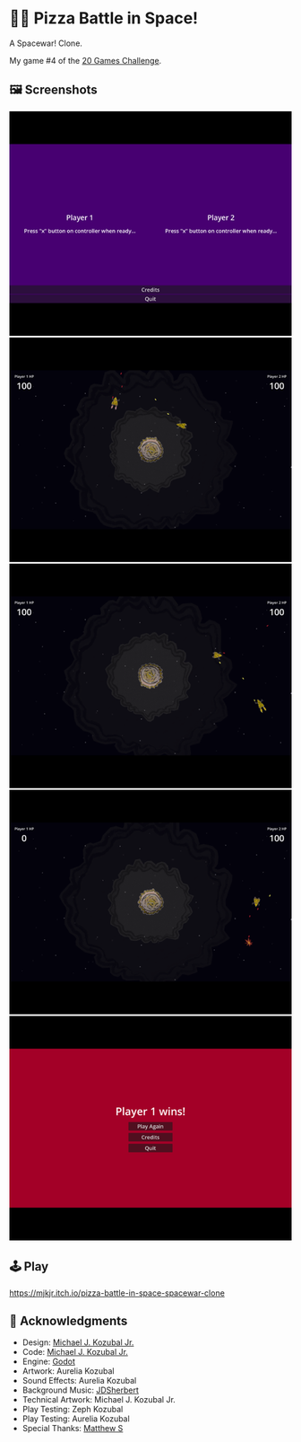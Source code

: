 # 🍕🚀 Pizza Battle in Space!
A Spacewar! Clone.

My game #4 of the [20 Games Challenge](https://20_games_challenge.gitlab.io/).

## 🖼️ Screenshots

![Screenshot 1](screenshots/Screenshot-1.png)
![Screenshot 2](screenshots/Screenshot-2.png)
![Screenshot 3](screenshots/Screenshot-3.png)
![Screenshot 4](screenshots/Screenshot-4.png)
![Screenshot 4](screenshots/Screenshot-5.png)

## 🕹️ Play

https://mjkjr.itch.io/pizza-battle-in-space-spacewar-clone

## 👋 Acknowledgments

- Design: [Michael J. Kozubal Jr.](https://mjkjr.itch.io/)
- Code: [Michael J. Kozubal Jr.](https://github.com/mjkjr)
- Engine: [Godot](https://godotengine.org/)
- Artwork: Aurelia Kozubal
- Sound Effects: Aurelia Kozubal
- Background Music: [JDSherbert](https://jdsherbert.itch.io/)
- Technical Artwork: Michael J. Kozubal Jr.
- Play Testing: Zeph Kozubal
- Play Testing: Aurelia Kozubal
- Special Thanks: [Matthew S](https://20_games_challenge.gitlab.io/)
